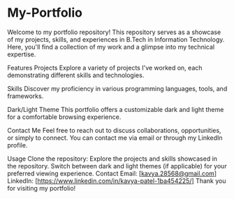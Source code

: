 # My-Portfolio
Welcome to my portfolio repository! This repository serves as a showcase of my projects, skills, and experiences in B.Tech in Information Technology. Here, you'll find a collection of my work and a glimpse into my technical expertise.

Features
Projects
Explore a variety of projects I've worked on, each demonstrating different skills and technologies.

Skills
Discover my proficiency in various programming languages, tools, and frameworks.

Dark/Light Theme
This portfolio offers a customizable dark and light theme for a comfortable browsing experience.

Contact Me
Feel free to reach out to discuss collaborations, opportunities, or simply to connect. You can contact me via email or through my LinkedIn profile.

Usage
Clone the repository:
Explore the projects and skills showcased in the repository.
Switch between dark and light themes (if applicable) for your preferred viewing experience.
Contact
Email: [kavya.28568@gmail.com]
LinkedIn: [https://www.linkedin.com/in/kavya-patel-1ba454225/]
Thank you for visiting my portfolio!
